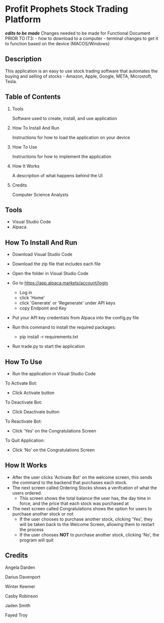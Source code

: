 # Profit Prophets Stock Trading Platform

***edits to be made***
Changes needed to be made for Functional Document PRIOR TO IT3: 
    - how to download to a computer
    - terminal changes to get it to function based on the device (MACOS/Windows)
    
    

## **Description**
This application is an easy to use stock trading software that automates the buying and selling of stocks - Amazon, Apple, Google, META, Microstoft, Tesla.  

## **Table of Contents**
1)  Tools

    Software used to create, install, and use application
    
2)  How To Install And Run

    Instructions for how to load the application on your device
    
3) How To Use

    Instructions for how to implement the application
    
4)  How It Works

    A description of what happens behind the UI
    
5) Credits

    Computer Science Analysts


## **Tools**
- Visual Studio Code
- Alpaca

## **How To Install And Run**
- Download Visual Studio Code
- Download the zip file that includes each file  
- Open the folder in Visual Studio Code

- Go to https://app.alpaca.markets/account/login
  - Log in
  - click 'Home'
  - click 'Generate' or 'Regenerate' under API keys
  - copy Endpoint and Key
- Put your API key credentials from Alpaca into the config.py file

- Run this command to install the required packages:
  - pip install -r requirements.txt

- Run trade.py to start the application

## **How To Use**
- Run the application in Visual Studio Code

To Activate Bot:
- Click Activate button
  
To Deactivate Bot:
- Click Deactivate button

To Reactivate Bot:
- Click 'Yes' on the Congratulations Screen

To Quit Application:
- Click 'No' on the Congratulations Screen

## **How It Works**
- After the user clicks 'Activate Bot' on the welcome screen, this sends the command to the backend that purchases each stock. 
- The next screen called Ordering Stocks shows a verifcation of what the users ordered.
  - This screen shows the total balance the user has, the day time in force, and the price that each stock was purchased at
- The next screen called Congratulations shows the option for users to purchase another stock or not
    - If the user chooses to purchase another stock, clicking 'Yes', they will be taken back to the Welcome Screen, allowing them to restart the process
    - If the user chooses **NOT** to purchase another stock, clicking 'No', the program will quit

## **Credits**
Angela Darden

Darius Davenport

Winter Keemer

Casby Robinson

Jaden Smith

Fayed Troy
